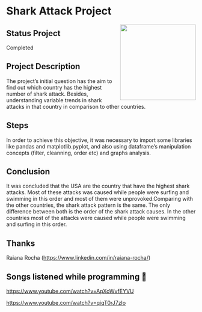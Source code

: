 #  Shark Attack Project

<img align="right" src="https://i.pinimg.com/originals/a2/7d/b5/a27db560c85c50c53b53648c234d82e3.jpg" alt="" width="201" height="201" />

## Status Project

Completed

## Project Description
The project’s initial question has the aim to find out which country has the highest number of shark attack. Besides, understanding variable trends in shark attacks in that country in comparison to other countries.

## Steps
In order to achieve this objective, it was necessary to import some libraries like pandas and matplotlib.pyplot, and also using dataframe’s manipulation concepts (filter, cleanning, order etc) and graphs analysis.

## Conclusion
It was concluded that the USA are the country that have the highest shark attacks. Most of these attacks was caused while people were surfing and swimming in this order and most of them were unprovoked.Comparing with the other countries, the shark attack pattern is the same. The only difference between both is the order of the shark attack causes. In the other countries most of the attacks were caused while people were swimming and surfing in this order.


## Thanks

Raiana Rocha (https://www.linkedin.com/in/raiana-rocha/)

## Songs listened while programming 🎼 

https://www.youtube.com/watch?v=ApXoWvfEYVU

https://www.youtube.com/watch?v=qiqT0rJ7zIo

